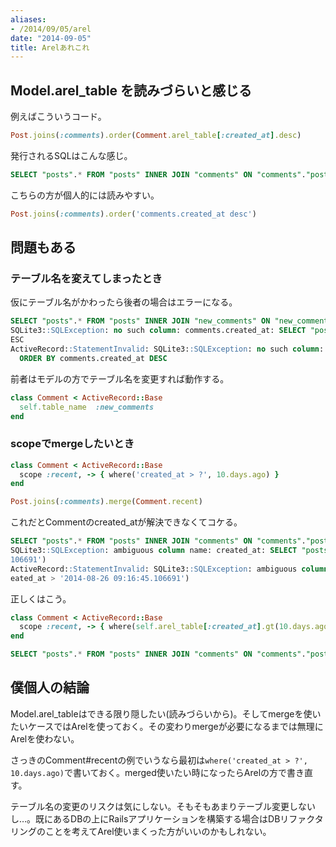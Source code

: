 ```yaml
---
aliases:
- /2014/09/05/arel
date: "2014-09-05"
title: Arelあれこれ
---
```


## Model.arel_table を読みづらいと感じる

例えばこういうコード。

```ruby
Post.joins(:comments).order(Comment.arel_table[:created_at].desc)
```

発行されるSQLはこんな感じ。

```sql
SELECT "posts".* FROM "posts" INNER JOIN "comments" ON "comments"."post_id" = "posts"."id"  ORDER BY "comments"."created_at" DESC
```

こちらの方が個人的には読みやすい。

```ruby
Post.joins(:comments).order('comments.created_at desc')
```

## 問題もある

### テーブル名を変えてしまったとき

仮にテーブル名がかわったら後者の場合はエラーになる。

```sql
SELECT "posts".* FROM "posts" INNER JOIN "new_comments" ON "new_comments"."post_id" = "posts"."id"  ORDER BY comments.created_at DESC
SQLite3::SQLException: no such column: comments.created_at: SELECT "posts".* FROM "posts" INNER JOIN "new_comments" ON "new_comments"."post_id" = "posts"."id"  ORDER BY comments.created_at D
ESC
ActiveRecord::StatementInvalid: SQLite3::SQLException: no such column: comments.created_at: SELECT "posts".* FROM "posts" INNER JOIN "new_comments" ON "new_comments"."post_id" = "posts"."id"
  ORDER BY comments.created_at DESC

```

前者はモデルの方でテーブル名を変更すれば動作する。

```ruby
class Comment < ActiveRecord::Base
  self.table_name  :new_comments
end
```

### scopeでmergeしたいとき

```ruby
class Comment < ActiveRecord::Base
  scope :recent, -> { where('created_at > ?', 10.days.ago) }
end

Post.joins(:comments).merge(Comment.recent)
```

これだとCommentのcreated_atが解決できなくてコケる。

```sql
SELECT "posts".* FROM "posts" INNER JOIN "comments" ON "comments"."post_id" = "posts"."id" WHERE (created_at > '2014-08-26 09:16:45.106691')
SQLite3::SQLException: ambiguous column name: created_at: SELECT "posts".* FROM "posts" INNER JOIN "comments" ON "comments"."post_id" = "posts"."id" WHERE (created_at > '2014-08-26 09:16:45.
106691')
ActiveRecord::StatementInvalid: SQLite3::SQLException: ambiguous column name: created_at: SELECT "posts".* FROM "posts" INNER JOIN "comments" ON "comments"."post_id" = "posts"."id" WHERE (cr
eated_at > '2014-08-26 09:16:45.106691')
```

正しくはこう。

```ruby
class Comment < ActiveRecord::Base
  scope :recent, -> { where(self.arel_table[:created_at].gt(10.days.ago)) }
end
```

```sql
SELECT "posts".* FROM "posts" INNER JOIN "comments" ON "comments"."post_id" = "posts"."id" WHERE ("comments"."created_at" > '2014-08-26 09:19:17.406299')
```

## 僕個人の結論

Model.arel_tableはできる限り隠したい(読みづらいから)。そしてmergeを使いたいケースではArelを使っておく。その変わりmergeが必要になるまでは無理にArelを使わない。

さっきのComment#recentの例でいうなら最初は```where('created_at > ?', 10.days.ago)```で書いておく。merged使いたい時になったらArelの方で書き直す。

テーブル名の変更のリスクは気にしない。そもそもあまりテーブル変更しないし…。既にあるDBの上にRailsアプリケーションを構築する場合はDBリファクタリングのことを考えてArel使いまくった方がいいのかもしれない。